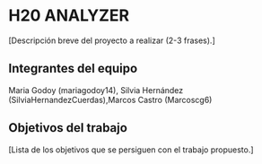 # H20 ANALYZER

[Descripción breve del proyecto a realizar (2-3 frases).]

## Integrantes del equipo

Maria Godoy (mariagodoy14), Silvia Hernández (SilviaHernandezCuerdas),Marcos Castro (Marcoscg6)

## Objetivos del trabajo

[Lista de los objetivos que se persiguen con el trabajo propuesto.]
